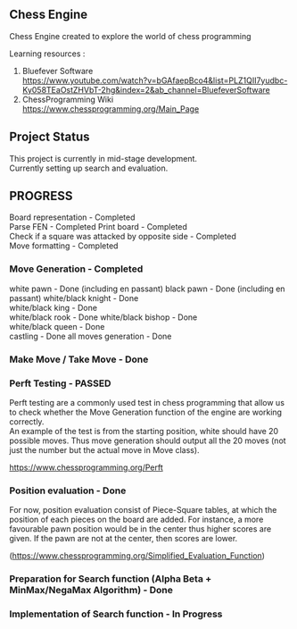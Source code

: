 ## Chess Engine

Chess Engine created to explore the world of chess programming
  
Learning resources :

1. Bluefever Software   
https://www.youtube.com/watch?v=bGAfaepBco4&list=PLZ1QII7yudbc-Ky058TEaOstZHVbT-2hg&index=2&ab_channel=BluefeverSoftware  
2. ChessProgramming Wiki  
https://www.chessprogramming.org/Main_Page  

## Project Status

This project is currently in mid-stage development.  
Currently setting up search and evaluation.
 
## PROGRESS  
Board representation - Completed  
Parse FEN - Completed
Print board - Completed  
Check if a square was attacked by opposite side - Completed  
Move formatting - Completed 
  
### Move Generation - Completed 
  white pawn - Done  (including en passant)
  black pawn - Done  (including en passant)
  white/black knight - Done  
  white/black king - Done  
  white/black rook - Done
  white/black bishop - Done  
  white/black queen - Done  
  castling - Done
  all moves generation - Done  
  
### Make Move / Take Move - Done
  
### Perft Testing - PASSED

Perft testing are a commonly used test in chess programming that allow us to check whether the Move Generation function of the engine are working correctly.  
An example of the test is from the starting position, white should have 20 possible moves. Thus move generation should output all the 20 moves (not just the number but the actual move in Move class).

https://www.chessprogramming.org/Perft


### Position evaluation - Done
For now, position evaluation consist of Piece-Square tables, at which the position of each pieces on the board are added. 
For instance, a more favourable pawn position would be in the center thus higher scores are given. If the pawn are not at the center, then scores are lower.
  
(https://www.chessprogramming.org/Simplified_Evaluation_Function)

### Preparation for Search function (Alpha Beta + MinMax/NegaMax Algorithm) - Done

### Implementation of Search function - In Progress
